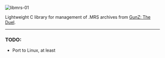 ![libmrs-01](https://github.com/user-attachments/assets/f0603249-2afd-4114-8a83-99738ce5bdb2)

Lightweight C library for management of .MRS archives from [GunZ: The Duel](https://en.wikipedia.org/wiki/GunZ:_The_Duel).

----

### **TODO**:
- Port to Linux, at least
